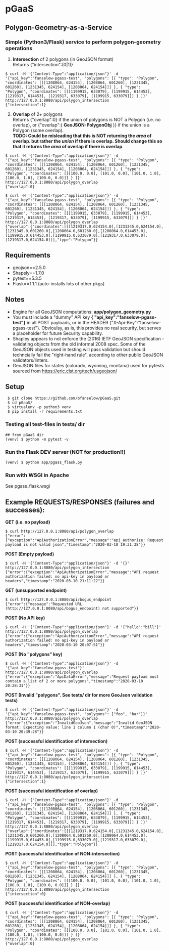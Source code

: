 # pGaaS

## Polygon-Geometry-as-a-Service

### Simple (Python3/Flask) service to perform polygon-geometry operations
 1) **Intersection** of 2 polygons (in GeoJSON format)   
    Returns {"intersection":(0|1)}
```
$ curl -H '{"Content-Type":"application/json"}' -d '{"api_key":"fanselow-pgass-test", "polygons": [{ "type": "Polygon", "coordinates": [[[1208064, 624154], [1208064, 601260], [1231345, 601260], [1231345, 624154], [1208064, 624154]]] }, { "type": "Polygon", "coordinates": [[[1199915, 633079], [1199915, 614453], [1219317, 614453], [1219317, 633079], [1199915, 633079]]] } ]}' http://127.0.0.1:8080/api/polygon_intersection
{"intersection":1}
```
  
 2) **Overlap** of 2+ polygons    
    Returns {"overlap":0} if the union of polygons is NOT a Polygon (i.e. no overlap), or {"overlap":{ __GeoJSON-PolygonObj__ }} if the union is a Polygon (some overlap).   
   **TODO: Could be misleading that this is NOT returning the *area* of overlap. but rather the *union* if there is overlap. Should change this so that it returns the *area* of overlap if there is overlap**.
```
$ curl -H '{"Content-Type":"application/json"}' -d '{"api_key":"fanselow-pgass-test", "polygons": [{ "type": "Polygon", "coordinates": [[[1208064, 624154], [1208064, 601260], [1231345, 601260], [1231345, 624154], [1208064, 624154]]] }, { "type": "Polygon", "coordinates": [[[100.0, 0.0], [101.0, 0.0], [101.0, 1.0], [100.0, 1.0], [100.0, 0.0]]] } ]}' http://127.0.0.1:8080/api/polygon_overlap
{"overlap":0}

$ curl -H '{"Content-Type":"application/json"}' -d '{"api_key":"fanselow-pgass-test", "polygons": [{ "type": "Polygon", "coordinates": [[[1208064, 624154], [1208064, 601260], [1231345, 601260], [1231345, 624154], [1208064, 624154]]] }, { "type": "Polygon", "coordinates": [[[1199915, 633079], [1199915, 614453], [1219317, 614453], [1219317, 633079], [1199915, 633079]]] } ]}' http://127.0.0.1:8080/api/polygon_overlap
{"overlap":{"coordinates":[[[1219317.0,624154.0],[1231345.0,624154.0],[1231345.0,601260.0],[1208064.0,601260.0],[1208064.0,614453.0],[1199915.0,614453.0],[1199915.0,633079.0],[1219317.0,633079.0],[1219317.0,624154.0]]],"type":"Polygon"}}
```

## Requirements
 * geojson==2.5.0
 * Shapely==1.7.0
 * pytest==5.3.5
 * Flask==1.1.1 (auto-installs lots of other pkgs)

## Notes
* Engine for all GeoJSON computations: **app/polygon_geometry.py** 
* You must include a "dummy" API key **{ "api_key":"fanselow-pgass-test"}** in all POST payloads, or in the HEADER {"X-Api-Key":"fanselow-pgass-test"}.  Obvioulsy, as is, this provides no real security, but serves a placeholder for future Security capability. 
* Shapley appears to not enforce the (2016) IETF GeoJSON specification - validating objects from the old informal 2008 spec.  Some of the GeoJSON objects used in testing will pass validation but should techncially fail the "right-hand rule", according to other public GeoJSON validators/linters.
* GeoJSON files for states (colorado, wyoming, montana) used for pytests sourced from https://eric.clst.org/tech/usgeojson/

## Setup
```
 $ git clone https://github.com/bfanselow/pGaaS.git
 $ cd pGaaS/
 $ virtualenv -p python3 venv
 $ pip install -r requirements.txt
```

### Testing all test-files in tests/ dir
```
## from pGaaS dir
(venv) $ python -m pytest -v
```
### Run the Flask DEV server (NOT for production!!)
```
(venv) $ python app/pgass_flask.py
```

### Run with WSGI in Apache 
See pgass_flask.wsgi 

## Example REQUESTS/RESPONSES (failures and successes):
**GET (i.e. no  payload)** 
```
$ curl http://127.0.0.1:8080/api/polygon_overlap
{"error":{"exception":"ApiAuthorizationError","message":"api_authorize: Request payload is not valid json","timestamp":"2020-03-10 19:31:38"}}
```

**POST (Empty payload)** 
```
$ curl -H '{"Content-Type":"application/json"}' -d '{}' http://127.0.0.1:8080/api/polygon_intersection
{"error":{"exception":"ApiAuthorizationError","message":"API request authorization failed: no api-key in payload or headers","timestamp":"2020-03-10 21:11:22"}}
```

**GET (unsupported endpoint)**
```
$ curl http://127.0.0.1:8080/api/bogus_endpoint
{"error":{"message":"Requested URL (http://127.0.0.1:8080/api/bogus_endpoint) not supported"}}
```


**POST (No API key)** 
```
$ curl -H '{"Content-Type":"application/json"}' -d '{"hello":"bill"}' http://127.0.0.1:8080/api/polygon_overlap
{"error":{"exception":"ApiAuthorizationError","message":"API request authorization failed: no api-key in payload or headers","timestamp":"2020-03-10 20:07:51"}}
```

**POST (No "polygons" key)** 
```
$ curl -H '{"Content-Type":"application/json"}' -d '{"api_key":"fanselow-pgass-test"}' http://127.0.0.1:8080/api/polygon_overlap
{"error":{"exception":"ApiDataError","message":"Request payload must contain a list of 2 or more polygons","timestamp":"2020-03-10 20:28:31"}}
```

**POST (Invalid "polygons". See tests/ dir for more GeoJson validation tests)** 
```
$ curl -H '{"Content-Type":"application/json"}' -d '{"api_key":"fanselow-pgass-test", "polygons": ["foo", "bar"]}' http://127.0.0.1:8080/api/polygon_overlap
{"error":{"exception":"InvalidGeoJson","message":"Invalid GeoJSON format: Expecting value: line 1 column 1 (char 0)","timestamp":"2020-03-10 20:39:28"}}
```

**POST (successful identification of intersection)** 
```
$ curl -H '{"Content-Type":"application/json"}' -d '{"api_key":"fanselow-pgass-test", "polygons": [{ "type": "Polygon", "coordinates": [[[1208064, 624154], [1208064, 601260], [1231345, 601260], [1231345, 624154], [1208064, 624154]]] }, { "type": "Polygon", "coordinates": [[[1199915, 633079], [1199915, 614453], [1219317, 614453], [1219317, 633079], [1199915, 633079]]] } ]}' http://127.0.0.1:8080/api/polygon_intersection
{"intersection":1}
```

**POST (successful identification of overlap)** 
```
$ curl -H '{"Content-Type":"application/json"}' -d '{"api_key":"fanselow-pgass-test", "polygons": [{ "type": "Polygon", "coordinates": [[[1208064, 624154], [1208064, 601260], [1231345, 601260], [1231345, 624154], [1208064, 624154]]] }, { "type": "Polygon", "coordinates": [[[1199915, 633079], [1199915, 614453], [1219317, 614453], [1219317, 633079], [1199915, 633079]]] } ]}' http://127.0.0.1:8080/api/polygon_overlap
{"overlap":{"coordinates":[[[1219317.0,624154.0],[1231345.0,624154.0],[1231345.0,601260.0],[1208064.0,601260.0],[1208064.0,614453.0],[1199915.0,614453.0],[1199915.0,633079.0],[1219317.0,633079.0],[1219317.0,624154.0]]],"type":"Polygon"}}
```

**POST (successful identification of NON-intersection)** 
```
$ curl -H '{"Content-Type":"application/json"}' -d '{"api_key":"fanselow-pgass-test", "polygons": [{ "type": "Polygon", "coordinates": [[[1208064, 624154], [1208064, 601260], [1231345, 601260], [1231345, 624154], [1208064, 624154]]] }, { "type": "Polygon", "coordinates": [[[100.0, 0.0], [101.0, 0.0], [101.0, 1.0], [100.0, 1.0], [100.0, 0.0]]] } ]}' http://127.0.0.1:8080/api/polygon_intersection
{"intersection":0}
```

**POST (successful identification of NON-overlap)** 
```
$ curl -H '{"Content-Type":"application/json"}' -d '{"api_key":"fanselow-pgass-test", "polygons": [{ "type": "Polygon", "coordinates": [[[1208064, 624154], [1208064, 601260], [1231345, 601260], [1231345, 624154], [1208064, 624154]]] }, { "type": "Polygon", "coordinates": [[[100.0, 0.0], [101.0, 0.0], [101.0, 1.0], [100.0, 1.0], [100.0, 0.0]]] } ]}' http://127.0.0.1:8080/api/polygon_overlap
{"overlap":0}
```
